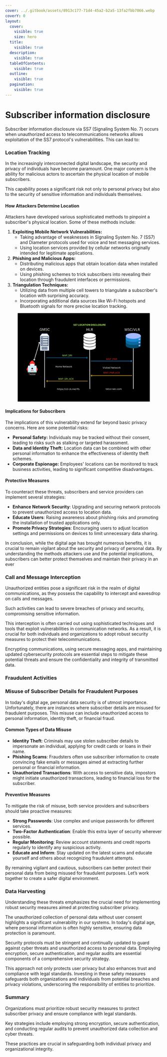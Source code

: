 ```yaml
---
cover: ../.gitbook/assets/8913c177-71d4-45a2-b2a5-13fa2fbb7066.webp
coverY: 0
layout:
  cover:
    visible: true
    size: hero
  title:
    visible: true
  description:
    visible: true
  tableOfContents:
    visible: true
  outline:
    visible: true
  pagination:
    visible: true
---
```


# Subscriber information disclosure

Subscriber information disclosure via SS7 (Signaling System No. 7) occurs when unauthorized access to telecommunications networks allows exploitation of the SS7 protocol's vulnerabilities. This can lead to:

### **Location Tracking**

In the increasingly interconnected digital landscape, the security and privacy of individuals have become paramount. One major concern is the ability for malicious actors to ascertain the physical location of mobile subscribers.&#x20;

This capability poses a significant risk not only to personal privacy but also to the security of sensitive information and individuals themselves.

#### **How Attackers Determine Location**

Attackers have developed various sophisticated methods to pinpoint a subscriber's physical location. Some of these methods include:

1. **Exploiting Mobile Network Vulnerabilities:**
   * Taking advantage of weaknesses in Signaling System No. 7 (SS7) and Diameter protocols used for voice and text messaging services.
   * Using location services provided by cellular networks originally intended for legitimate applications.
2. **Phishing and Malicious Apps:**
   * Distributing malicious apps that obtain location data when installed on devices.
   * Using phishing schemes to trick subscribers into revealing their location through fraudulent interfaces or permissions.
3. **Triangulation Techniques:**
   * Utilizing data from multiple cell towers to triangulate a subscriber's location with surprising accuracy.
   * Incorporating additional data sources like Wi-Fi hotspots and Bluetooth signals for more precise location tracking.

<figure><img src="../.gitbook/assets/RFS-Location-Attack.png" alt=""><figcaption></figcaption></figure>

#### **Implications for Subscribers**

The implications of this vulnerability extend far beyond basic privacy concerns. Here are some potential risks:

* **Personal Safety:** Individuals may be tracked without their consent, leading to risks such as stalking or targeted harassment.
* **Data and Identity Theft:** Location data can be combined with other personal information to enhance the effectiveness of identity theft schemes.
* **Corporate Espionage:** Employees' locations can be monitored to track business activities, leading to significant competitive disadvantages.

#### **Protective Measures**

To counteract these threats, subscribers and service providers can implement several strategies:

* **Enhance Network Security**: Upgrading and securing network protocols to prevent unauthorized access to location data.
* **Educate Users**: Raising awareness about phishing risks and promoting the installation of trusted applications only.
* **Promote Privacy Strategies**: Encouraging users to adjust location settings and permissions on devices to limit unnecessary data sharing.

In conclusion, while the digital age has brought numerous benefits, it is crucial to remain vigilant about the security and privacy of personal data. By understanding the methods attackers use and the potential implications, subscribers can better protect themselves and maintain their privacy in an ever

### **Call and Message Interception**

Unauthorized entities pose a significant risk in the realm of digital communications, as they possess the capability to intercept and eavesdrop on calls and messages.&#x20;

Such activities can lead to severe breaches of privacy and security, compromising sensitive information.&#x20;

This interception is often carried out using sophisticated techniques and tools that exploit vulnerabilities in communication networks. As a result, it is crucial for both individuals and organizations to adopt robust security measures to protect their telecommunications.&#x20;

Encrypting communications, using secure messaging apps, and maintaining updated cybersecurity protocols are essential steps to mitigate these potential threats and ensure the confidentiality and integrity of transmitted data.

### **Fraudulent Activities**

### Misuse of Subscriber Details for Fraudulent Purposes

In today's digital age, personal data security is of utmost importance. Unfortunately, there are instances where subscriber details are misused for fraudulent purposes. This misuse can include unauthorized access to personal information, identity theft, or financial fraud.

#### Common Types of Data Misuse

* **Identity Theft**: Criminals may use stolen subscriber details to impersonate an individual, applying for credit cards or loans in their name.
* **Phishing Scams**: Fraudsters often use subscriber information to create convincing fake emails or messages aimed at extracting further personal or financial information.
* **Unauthorized Transactions**: With access to sensitive data, impostors might initiate unauthorized transactions, leading to financial loss for the subscriber.

#### Preventive Measures

To mitigate the risk of misuse, both service providers and subscribers should take proactive measures:

* **Strong Passwords**: Use complex and unique passwords for different services.
* **Two-Factor Authentication**: Enable this extra layer of security wherever possible.
* **Regular Monitoring**: Review account statements and credit reports regularly to identify any suspicious activity.
* **Educate and Inform**: Stay updated on the latest scams and educate yourself and others about recognizing fraudulent attempts.

By remaining vigilant and cautious, subscribers can better protect their personal data from being misused for fraudulent purposes. Let’s work together to create a safer digital environment.

### **Data Harvesting**

Understanding these threats emphasizes the crucial need for implementing robust security measures aimed at protecting subscriber privacy.&#x20;

The unauthorized collection of personal data without user consent highlights a significant vulnerability in our systems. In today's digital age, where personal information is often highly sensitive, ensuring data protection is paramount.&#x20;

Security protocols must be stringent and continually updated to guard against cyber threats and unauthorized access to personal data. Employing encryption, secure authentication, and regular audits are essential components of a comprehensive security strategy.&#x20;

This approach not only protects user privacy but also enhances trust and compliance with legal standards. Investing in these safety measures safeguards both organizations and individuals from potential breaches and privacy violations, underscoring the responsibility of entities to prioritize.

### Summary

Organizations must prioritize robust security measures to protect subscriber privacy and ensure compliance with legal standards.&#x20;

Key strategies include employing strong encryption, secure authentication, and conducting regular audits to prevent unauthorized data collection and cyber threats.&#x20;

These practices are crucial in safeguarding both individual privacy and organizational integrity.
